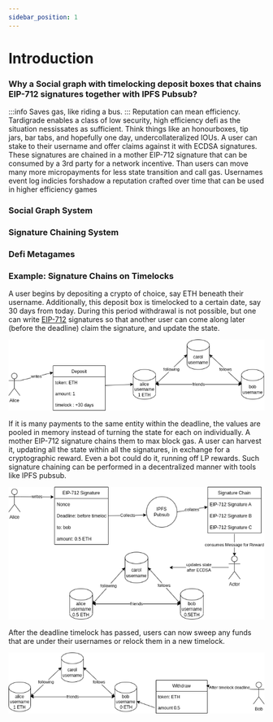 ```yaml
---
sidebar_position: 1
---
```


# Introduction
### Why a Social graph with timelocking deposit boxes that chains EIP-712 signatures together with IPFS Pubsub?
:::info
Saves gas, like riding a bus. 
:::
Reputation can mean efficiency.  Tardigrade enables a class of low security, high efficiency defi as the situation nessissates as sufficient.  Think things like an honourboxes, tip jars, bar tabs, and hopefully one day, undercollateralized IOUs.  A user can stake to their username and offer claims against it with ECDSA signatures.  These signatures are chained in a mother EIP-712 signature that can be consumed by a 3rd party for a network incentive.  Than users can move many more micropayments for less state transition and call gas.  Usernames event log indicies forshadow a reputation crafted over time that can be used in higher efficiency games

### Social Graph System

### Signature Chaining System

### Defi Metagames

### Example: Signature Chains on Timelocks
A user begins by depositing a crypto of choice, say ETH beneath their username. Additionally, this deposit box is timelocked to a certain date, say 30 days from today.  During this period withdrawal is not possible, but one can write [EIP-712](https://eips.ethereum.org/EIPS/eip-712) signatures so that another user can come along later (before the deadline) claim the signature, and update the state. 

![deposit](deposit.png)

 If it is many payments to the same entity within the deadline, the values are pooled in memory instead of turning the state for each on individually.  A mother EIP-712 signature chains them to max block gas. A user can harvest it, updating all the state within all the signatures, in exchange for a cryptographic reward.  Even a bot could do it, running off LP rewards.  Such signature chaining can be performed in a decentralized manner with tools like IPFS pubsub.

![Signature-Chain](Signature-Chain.png)

After the deadline timelock has passed, users can now sweep any funds that are under their usernames or relock them in a new timelock.

![withdraw](withdraw.png)


